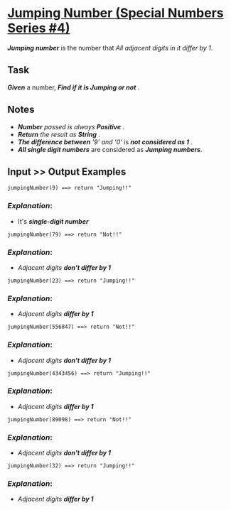 # [Jumping Number (Special Numbers Series #4)](https://www.codewars.com/kata/jumping-number-special-numbers-series-number-4 "https://www.codewars.com/kata/5a54e796b3bfa8932c0000ed")

**_Jumping number_** is the number that *All adjacent digits in it differ by 1*.


## Task

**_Given_** a number, **_Find if it is Jumping or not_** . 

## Notes 

* **_Number_** *passed is always*  **_Positive_** .
* **_Return_** *the result as* **_String_** . 
* **_The difference between_** *'9' and '0'* is **_not considered as 1_** . 
* **_All single digit numbers_** are considered as **_Jumping numbers_**. 

## Input >> Output Examples

```
jumpingNumber(9) ==> return "Jumping!!"
```
### **_Explanation_**:

* It's  **_single-digit number_** 

```
jumpingNumber(79) ==> return "Not!!"
```

### **_Explanation_**:

* *Adjacent digits* **_don't differ by 1_**

```
jumpingNumber(23) ==> return "Jumping!!"
```

### **_Explanation_**:

* *Adjacent digits* **_differ by 1_**

```
jumpingNumber(556847) ==> return "Not!!"
```

### **_Explanation_**:

* *Adjacent digits* **_don't differ by 1_**

```
jumpingNumber(4343456) ==> return "Jumping!!"
```

### **_Explanation_**:

* *Adjacent digits* **_differ by 1_**

```
jumpingNumber(89098) ==> return "Not!!"
```

### **_Explanation_**:

* *Adjacent digits* **_don't differ by 1_**

```
jumpingNumber(32) ==> return "Jumping!!"
```

### **_Explanation_**:

* *Adjacent digits* **_differ by 1_**